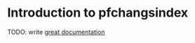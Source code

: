 # Introduction to pfchangsindex

TODO: write [great documentation](http://jacobian.org/writing/what-to-write/)
